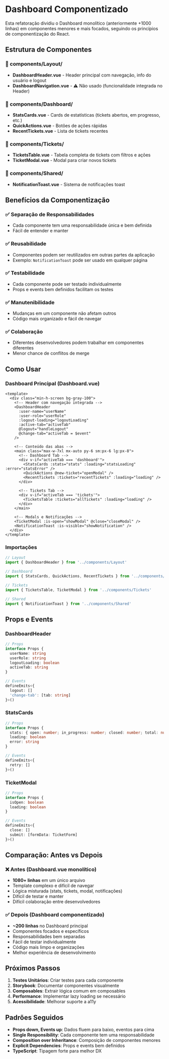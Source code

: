 # Dashboard Componentizado

Esta refatoração dividiu o Dashboard monolítico (anteriormente +1000 linhas) em componentes menores e mais focados, seguindo os princípios de componentização do React.

## Estrutura de Componentes

### 📁 components/Layout/
- **DashboardHeader.vue** - Header principal com navegação, info do usuário e logout
- **DashboardNavigation.vue** - ⚠️ Não usado (funcionalidade integrada no Header)

### 📁 components/Dashboard/
- **StatsCards.vue** - Cards de estatísticas (tickets abertos, em progresso, etc.)
- **QuickActions.vue** - Botões de ações rápidas
- **RecentTickets.vue** - Lista de tickets recentes

### 📁 components/Tickets/
- **TicketsTable.vue** - Tabela completa de tickets com filtros e ações
- **TicketModal.vue** - Modal para criar novos tickets

### 📁 components/Shared/
- **NotificationToast.vue** - Sistema de notificações toast

## Benefícios da Componentização

### ✅ Separação de Responsabilidades
- Cada componente tem uma responsabilidade única e bem definida
- Fácil de entender e manter

### ✅ Reusabilidade
- Componentes podem ser reutilizados em outras partes da aplicação
- Exemplo: `NotificationToast` pode ser usado em qualquer página

### ✅ Testabilidade
- Cada componente pode ser testado individualmente
- Props e events bem definidos facilitam os testes

### ✅ Manutenibilidade
- Mudanças em um componente não afetam outros
- Código mais organizado e fácil de navegar

### ✅ Colaboração
- Diferentes desenvolvedores podem trabalhar em componentes diferentes
- Menor chance de conflitos de merge

## Como Usar

### Dashboard Principal (Dashboard.vue)
```vue
<template>
  <div class="min-h-screen bg-gray-100">
    <!-- Header com navegação integrada -->
    <DashboardHeader 
      :user-name="userName"
      :user-role="userRole"
      :logout-loading="logoutLoading"
      :active-tab="activeTab"
      @logout="handleLogout"
      @change-tab="activeTab = $event"
    />

    <!-- Conteúdo das abas -->
    <main class="max-w-7xl mx-auto py-6 sm:px-6 lg:px-8">
      <!-- Dashboard Tab -->
      <div v-if="activeTab === 'dashboard'">
        <StatsCards :stats="stats" :loading="statsLoading" :error="statsError" />
        <QuickActions @new-ticket="openModal" />
        <RecentTickets :tickets="recentTickets" :loading="loading" />
      </div>

      <!-- Tickets Tab -->
      <div v-if="activeTab === 'tickets'">
        <TicketsTable :tickets="allTickets" :loading="loading" />
      </div>
    </main>

    <!-- Modals e Notificações -->
    <TicketModal :is-open="showModal" @close="closeModal" />
    <NotificationToast :is-visible="showNotification" />
  </div>
</template>
```

### Importações
```typescript
// Layout
import { DashboardHeader } from '../components/Layout'

// Dashboard
import { StatsCards, QuickActions, RecentTickets } from '../components/Dashboard'

// Tickets
import { TicketsTable, TicketModal } from '../components/Tickets'

// Shared
import { NotificationToast } from '../components/Shared'
```

## Props e Events

### DashboardHeader
```typescript
// Props
interface Props {
  userName: string
  userRole: string
  logoutLoading: boolean
  activeTab: string
}

// Events
defineEmits<{
  logout: []
  'change-tab': [tab: string]
}>()
```

### StatsCards
```typescript
// Props
interface Props {
  stats: { open: number; in_progress: number; closed: number; total: number }
  loading: boolean
  error: string
}

// Events
defineEmits<{
  retry: []
}>()
```

### TicketModal
```typescript
// Props
interface Props {
  isOpen: boolean
  loading: boolean
}

// Events
defineEmits<{
  close: []
  submit: [formData: TicketForm]
}>()
```

## Comparação: Antes vs Depois

### ❌ Antes (Dashboard.vue monolítico)
- **1080+ linhas** em um único arquivo
- Template complexo e difícil de navegar
- Lógica misturada (stats, tickets, modal, notificações)
- Difícil de testar e manter
- Difícil colaboração entre desenvolvedores

### ✅ Depois (Dashboard componentizado)
- **~200 linhas** no Dashboard principal
- Componentes focados e específicos
- Responsabilidades bem separadas
- Fácil de testar individualmente
- Código mais limpo e organizações
- Melhor experiência de desenvolvimento

## Próximos Passos

1. **Testes Unitários**: Criar testes para cada componente
2. **Storybook**: Documentar componentes visualmente
3. **Composables**: Extrair lógica comum em composables
4. **Performance**: Implementar lazy loading se necessário
5. **Acessibilidade**: Melhorar suporte a a11y

## Padrões Seguidos

- **Props down, Events up**: Dados fluem para baixo, eventos para cima
- **Single Responsibility**: Cada componente tem uma responsabilidade
- **Composition over Inheritance**: Composição de componentes menores
- **Explicit Dependencies**: Props e events bem definidos
- **TypeScript**: Tipagem forte para melhor DX
